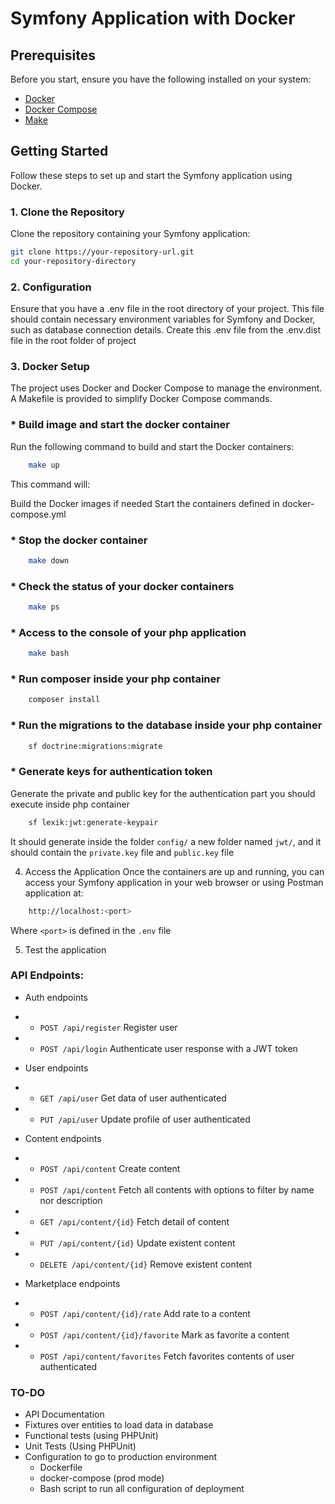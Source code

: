 # Symfony Application with Docker

## Prerequisites

Before you start, ensure you have the following installed on your system:

- [Docker](https://docs.docker.com/get-docker/)
- [Docker Compose](https://docs.docker.com/compose/install/)
- [Make](https://www.gnu.org/software/make/)

## Getting Started

Follow these steps to set up and start the Symfony application using Docker.

### 1. Clone the Repository

Clone the repository containing your Symfony application:

```bash
git clone https://your-repository-url.git
cd your-repository-directory
```

### 2. Configuration
Ensure that you have a .env file in the root directory of your project. 
This file should contain necessary environment variables for Symfony and Docker, such as database connection details.
Create this .env file from the .env.dist file in the root folder of project 

### 3. Docker Setup
   The project uses Docker and Docker Compose to manage the environment. A Makefile is provided to simplify Docker Compose commands.

### * Build image and start the docker container
Run the following command to build and start the Docker containers:

````bash
    make up
````

This command will:

Build the Docker images if needed
Start the containers defined in docker-compose.yml

### * Stop the docker container

````bash
    make down
````

### * Check the status of your docker containers

````bash
    make ps
````

### * Access to the console of your php application

````bash
    make bash
````

### * Run composer inside your php container

````bash
    composer install
````

### * Run the migrations to the database inside your php container

````bash
    sf doctrine:migrations:migrate
````

### * Generate keys for authentication token
Generate the private and public key for the authentication part you should execute inside php container

```bash
    sf lexik:jwt:generate-keypair
```

It should generate inside the folder `config/` a new folder named `jwt/`, and it should contain the `private.key` file and `public.key` file

4. Access the Application
   Once the containers are up and running, you can access your Symfony application in your web browser or using Postman application at:

````bash
    http://localhost:<port>
````

Where ```<port>``` is defined in the `.env` file

5. Test the application

### API Endpoints:

* Auth endpoints

* * `POST /api/register` Register user
* * `POST /api/login` Authenticate user response with a JWT token

* User endpoints

* * `GET /api/user` Get data of user authenticated
* * `PUT /api/user` Update profile of user authenticated

* Content endpoints

* * `POST /api/content` Create content
* * `POST /api/content` Fetch all contents with options to filter by name nor description
* * `GET /api/content/{id}` Fetch detail of content
* * `PUT /api/content/{id}` Update existent content
* * `DELETE /api/content/{id}` Remove existent content

* Marketplace endpoints

* * `POST /api/content/{id}/rate` Add rate to a content
* * `POST /api/content/{id}/favorite` Mark as favorite a content
* * `POST /api/content/favorites` Fetch favorites contents of user authenticated

### TO-DO

- API Documentation
- Fixtures over entities to load data in database
- Functional tests (using PHPUnit)
- Unit Tests (Using PHPUnit)
- Configuration to go to production environment
  - Dockerfile
  - docker-compose (prod mode)
  - Bash script to run all configuration of deployment

